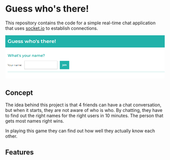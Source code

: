 # Guess who's there!
This repository contains the code for a simple real-time chat application that uses [socket.io](https://socket.io/) to establish connections.

![screenshot](wiki-assets/screenshot.png)

## Concept
The idea behind this project is that 4 friends can have a chat conversation, but when it starts, they are not aware of who is who. By chatting, they have to find out the right names for the right users in 10 minutes. The person that gets most names right wins.

In playing this game they can find out how well they actually know each other.

## Features

